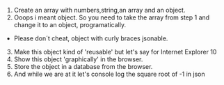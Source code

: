 1. Create an array with numbers,string,an array and an object.
2. Ooops i meant object. So you need to take the array from step 1 and change it to an object, programatically.
- Please don´t cheat, object with curly braces jsonable.
3. Make this object kind of 'reusable' but let's say for Internet Explorer 10
4. Show this object 'graphically' in the browser.
5. Store the object in a database from the browser.
6. And while we are at it let's console log the square root of -1 in json